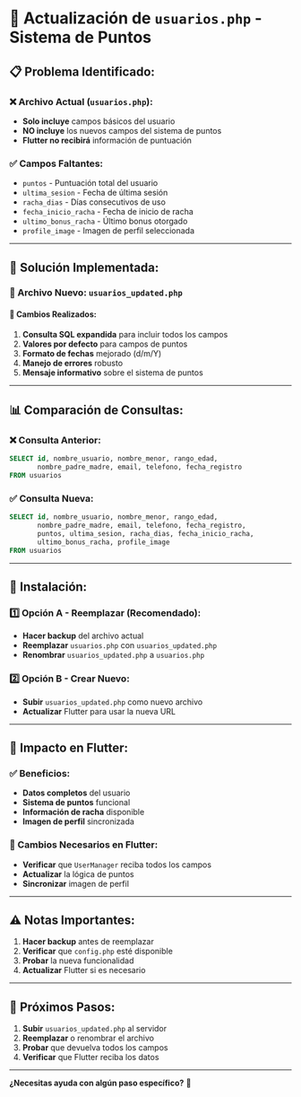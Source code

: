 # 🔄 Actualización de `usuarios.php` - Sistema de Puntos

## 📋 **Problema Identificado:**

### **❌ Archivo Actual (`usuarios.php`):**
- **Solo incluye** campos básicos del usuario
- **NO incluye** los nuevos campos del sistema de puntos
- **Flutter no recibirá** información de puntuación

### **✅ Campos Faltantes:**
- `puntos` - Puntuación total del usuario
- `ultima_sesion` - Fecha de última sesión
- `racha_dias` - Días consecutivos de uso
- `fecha_inicio_racha` - Fecha de inicio de racha
- `ultimo_bonus_racha` - Último bonus otorgado
- `profile_image` - Imagen de perfil seleccionada

---

## 🚀 **Solución Implementada:**

### **📁 Archivo Nuevo: `usuarios_updated.php`**

#### **🔄 Cambios Realizados:**
1. **Consulta SQL expandida** para incluir todos los campos
2. **Valores por defecto** para campos de puntos
3. **Formato de fechas** mejorado (d/m/Y)
4. **Manejo de errores** robusto
5. **Mensaje informativo** sobre el sistema de puntos

---

## 📊 **Comparación de Consultas:**

### **❌ Consulta Anterior:**
```sql
SELECT id, nombre_usuario, nombre_menor, rango_edad, 
       nombre_padre_madre, email, telefono, fecha_registro 
FROM usuarios
```

### **✅ Consulta Nueva:**
```sql
SELECT id, nombre_usuario, nombre_menor, rango_edad, 
       nombre_padre_madre, email, telefono, fecha_registro,
       puntos, ultima_sesion, racha_dias, fecha_inicio_racha,
       ultimo_bonus_racha, profile_image
FROM usuarios
```

---

## 🔧 **Instalación:**

### **1️⃣ Opción A - Reemplazar (Recomendado):**
- **Hacer backup** del archivo actual
- **Reemplazar** `usuarios.php` con `usuarios_updated.php`
- **Renombrar** `usuarios_updated.php` a `usuarios.php`

### **2️⃣ Opción B - Crear Nuevo:**
- **Subir** `usuarios_updated.php` como nuevo archivo
- **Actualizar** Flutter para usar la nueva URL

---

## 📱 **Impacto en Flutter:**

### **✅ Beneficios:**
- **Datos completos** del usuario
- **Sistema de puntos** funcional
- **Información de racha** disponible
- **Imagen de perfil** sincronizada

### **🔄 Cambios Necesarios en Flutter:**
- **Verificar** que `UserManager` reciba todos los campos
- **Actualizar** la lógica de puntos
- **Sincronizar** imagen de perfil

---

## ⚠️ **Notas Importantes:**

1. **Hacer backup** antes de reemplazar
2. **Verificar** que `config.php` esté disponible
3. **Probar** la nueva funcionalidad
4. **Actualizar** Flutter si es necesario

---

## 🎯 **Próximos Pasos:**

1. **Subir** `usuarios_updated.php` al servidor
2. **Reemplazar** o renombrar el archivo
3. **Probar** que devuelva todos los campos
4. **Verificar** que Flutter reciba los datos

---

**¿Necesitas ayuda con algún paso específico?** 🚀



















